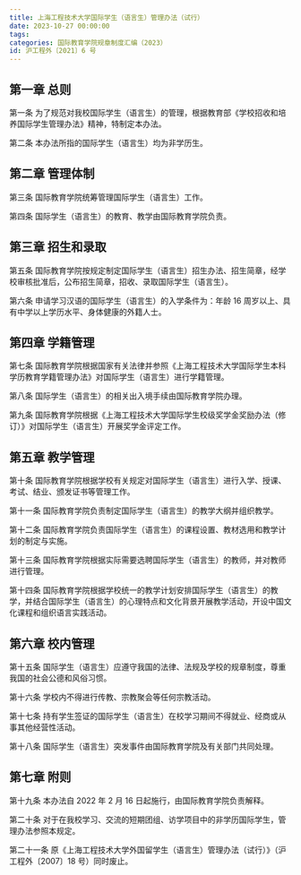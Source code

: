 ```yaml
---
title: 上海工程技术大学国际学生（语言生）管理办法（试行）
date: 2023-10-27 00:00:00
tags: 
categories: 国际教育学院规章制度汇编（2023）
id: 沪工程外〔2021〕6 号
---
```


## 第一章 总则

第一条 为了规范对我校国际学生（语言生）的管理，根据教育部《学校招收和培养国际学生管理办法》精神，特制定本办法。

第二条 本办法所指的国际学生（语言生）均为非学历生。

## 第二章 管理体制

第三条 国际教育学院统筹管理国际学生（语言生）工作。

第四条 国际学生（语言生）的教育、教学由国际教育学院负责。

## 第三章 招生和录取

第五条 国际教育学院按规定制定国际学生（语言生）招生办法、招生简章，经学校审核批准后，公布招生简章，招收、录取国际学生（语言生）。

第六条 申请学习汉语的国际学生（语言生）的入学条件为：年龄 16 周岁以上、具有中学以上学历水平、身体健康的外籍人士。

## 第四章 学籍管理

第七条 国际教育学院根据国家有关法律并参照《上海工程技术大学国际学生本科学历教育学籍管理办法》对国际学生（语言生）进行学籍管理。

第八条 国际学生（语言生）的相关出入境手续由国际教育学院办理。

第九条 国际教育学院根据《上海工程技术大学国际学生校级奖学金奖励办法（修订）》对国际学生（语言生）开展奖学金评定工作。

## 第五章 教学管理

第十条 国际教育学院根据学校有关规定对国际学生（语言生）进行入学、授课、考试、结业、颁发证书等管理工作。

第十一条 国际教育学院负责制定国际学生（语言生）的教学大纲并组织教学。

第十二条 国际教育学院负责国际学生（语言生）的课程设置、教材选用和教学计划的制定与实施。

第十三条 国际教育学院根据实际需要选聘国际学生（语言生）的教师，并对教师进行管理。

第十四条 国际教育学院根据学校统一的教学计划安排国际学生（语言生）的教学，并结合国际学生（语言生）的心理特点和文化背景开展教学活动，开设中国文化课程和组织语言实践活动。

## 第六章 校内管理

第十五条 国际学生（语言生）应遵守我国的法律、法规及学校的规章制度，尊重我国的社会公德和风俗习惯。

第十六条 学校内不得进行传教、宗教聚会等任何宗教活动。

第十七条 持有学生签证的国际学生（语言生）在校学习期间不得就业、经商或从事其他经营性活动。

第十八条 国际学生（语言生）突发事件由国际教育学院及有关部门共同处理。

## 第七章 附则

第十九条 本办法自 2022 年 2 月 16 日起施行，由国际教育学院负责解释。

第二十条 对于在我校学习、交流的短期团组、访学项目中的非学历国际学生，管理办法参照本规定。

第二十一条 原《上海工程技术大学外国留学生（语言生）管理办法（试行）》（沪工程外〔2007〕18 号）同时废止。

